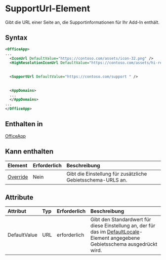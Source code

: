 # <a name="supporturl-element"></a>SupportUrl-Element

Gibt die URL einer Seite an, die Supportinformationen für Ihr Add-In enthält.

## <a name="syntax"></a>Syntax

```XML
<OfficeApp>
...
  <IconUrl DefaultValue="https://contoso.com/assets/icon-32.png" />
  <HighResolutionIconUrl DefaultValue="https://contoso.com/assets/hi-res-icon.png"/>
  
  
  <SupportUrl DefaultValue="https://contoso.com/support " />
  
  
  <AppDomains>
  ...
  </AppDomains>
...
</OfficeApp>
```

## <a name="contained-in"></a>Enthalten in

[OfficeApp](officeapp.md)

## <a name="can-contain"></a>Kann enthalten

|  Element | Erforderlich | Beschreibung  |
|:-----|:-----|:-----|
|  [Override](override.md)   | Nein | Gibt die Einstellung für zusätzliche Gebietsschema-URLS an. |

## <a name="attributes"></a>Attribute

|**Attribut**|**Typ**|**Erforderlich**|**Beschreibung**|
|:-----|:-----|:-----|:-----|
|DefaultValue|URL|erforderlich|Gibt den Standardwert für diese Einstellung an, der für das im [DefaultLocale](defaultlocale.md)-Element angegebene Gebietsschema ausgedrückt wird.|
